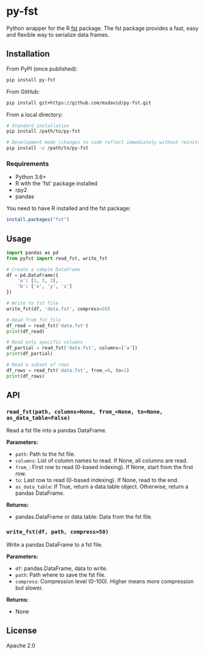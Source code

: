 # py-fst

Python wrapper for the R [fst](https://www.fstpackage.org/) package. The fst package provides a fast, easy and flexible way to serialize data frames.


## Installation

From PyPI (once published):
```bash
pip install py-fst
```

From GitHub:
```bash
pip install git+https://github.com/msdavid/py-fst.git
```

From a local directory:
```bash
# Standard installation
pip install /path/to/py-fst

# Development mode (changes to code reflect immediately without reinstalling)
pip install -e /path/to/py-fst
```

### Requirements

- Python 3.6+
- R with the 'fst' package installed
- rpy2
- pandas

You need to have R installed and the fst package:

```R
install.packages("fst")
```

## Usage

```python
import pandas as pd
from pyfst import read_fst, write_fst

# Create a sample DataFrame
df = pd.DataFrame({
    'a': [1, 2, 3],
    'b': ['x', 'y', 'z']
})

# Write to fst file
write_fst(df, 'data.fst', compress=50)

# Read from fst file
df_read = read_fst('data.fst')
print(df_read)

# Read only specific columns
df_partial = read_fst('data.fst', columns=['a'])
print(df_partial)

# Read a subset of rows
df_rows = read_fst('data.fst', from_=0, to=1)
print(df_rows)
```

## API

### `read_fst(path, columns=None, from_=None, to=None, as_data_table=False)`

Read a fst file into a pandas DataFrame.

**Parameters:**
- `path`: Path to the fst file.
- `columns`: List of column names to read. If None, all columns are read.
- `from_`: First row to read (0-based indexing). If None, start from the first row.
- `to`: Last row to read (0-based indexing). If None, read to the end.
- `as_data_table`: If True, return a data.table object. Otherwise, return a pandas DataFrame.

**Returns:**
- pandas.DataFrame or data.table: Data from the fst file.

### `write_fst(df, path, compress=50)`

Write a pandas DataFrame to a fst file.

**Parameters:**
- `df`: pandas.DataFrame, data to write.
- `path`: Path where to save the fst file.
- `compress`: Compression level (0-100). Higher means more compression but slower.

**Returns:**
- None

## License

Apache 2.0